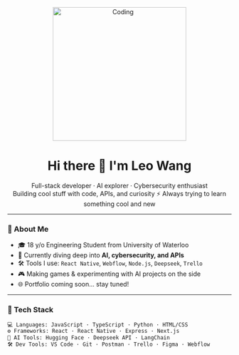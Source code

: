 <!-- README.md -->

<p align="center">
  <img src="https://media.giphy.com/media/qgQUggAC3Pfv687qPC/giphy.gif" alt="Coding" width="300"/>
</p>

<h1 align="center">Hi there 👋 I'm Leo Wang</h1>

<p align="center">
  Full-stack developer · AI explorer · Cybersecurity enthusiast<br>
  Building cool stuff with code, APIs, and curiosity ⚡
  Always trying to learn something cool and new
</p>

---

### 🚀 About Me

- 🎓 18 y/o Engineering Student from University of Waterloo
- 🧠 Currently diving deep into **AI, cybersecurity, and APIs**
- 🛠️ Tools I use: `React Native`, `Webflow`, `Node.js`, `Deepseek`, `Trello`
- 🎮 Making games & experimenting with AI projects on the side
- 🌐 Portfolio coming soon... stay tuned!

---

### 🧰 Tech Stack

```bash
💻 Languages: JavaScript · TypeScript · Python · HTML/CSS
⚙️ Frameworks: React · React Native · Express · Next.js
🧠 AI Tools: Hugging Face · Deepseek API · LangChain
🛠️ Dev Tools: VS Code · Git · Postman · Trello · Figma · Webflow
